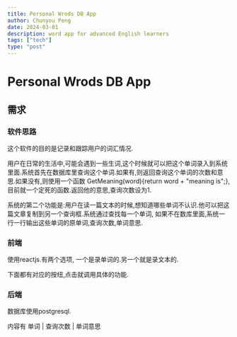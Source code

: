 ```yaml
---
title: Personal Wrods DB App
author: Chunyou Peng
date: 2024-03-01
description: word app for advanced English learners
tags: ["tech"]
type: "post"
---
```


# Personal Wrods DB App

## 需求

### 软件思路

这个软件的目的是记录和跟踪用户的词汇情况. 

用户在日常的生活中,可能会遇到一些生词,这个时候就可以把这个单词录入到系统里面.系统首先在数据库里查询这个单词.如果有,则返回查询这个单词的次数和意思.如果没有,则使用一个函数
GetMeaning(word){return word + "meaning is";}, 目前就一个定死的函数.返回他的意思,查询次数设为1.

系统的第二个功能是:用户在读一篇文本的时候,想知道哪些单词不认识.他可以把这篇文章复制到另一个查询框.系统通过查找每一个单词, 如果不在数库里面,系统一行一行输出这些单词的原单词,查询次数,单词意思.


### 前端

使用reactjs.有两个选项, 一个是录单词的.另一个就是录文本的.

下面都有对应的按纽,点击就调用具体的功能.

### 后端

数据库使用postgresql.

内容有
单词 | 查询次数 | 单词意思

